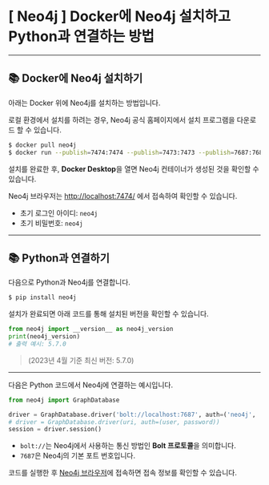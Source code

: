 
# [ Neo4j ] Docker에 Neo4j 설치하고 Python과 연결하는 방법

---

## 📚 Docker에 Neo4j 설치하기

아래는 Docker 위에 Neo4j를 설치하는 방법입니다.

로컬 환경에서 설치를 하려는 경우, Neo4j 공식 홈페이지에서 설치 프로그램을 다운로드 할 수 있습니다.

```bash
$ docker pull neo4j
$ docker run --publish=7474:7474 --publish=7473:7473 --publish=7687:7687 --volume=$HOME/neo4j/data:/data neo4j
```

설치를 완료한 후, **Docker Desktop**을 열면 Neo4j 컨테이너가 생성된 것을 확인할 수 있습니다.

Neo4j 브라우저는 [http://localhost:7474/](http://localhost:7474/) 에서 접속하여 확인할 수 있습니다.

- 초기 로그인 아이디: `neo4j`
- 초기 비밀번호: `neo4j`

---

## 📚 Python과 연결하기

다음으로 Python과 Neo4j를 연결합니다.

```bash
$ pip install neo4j
```

설치가 완료되면 아래 코드를 통해 설치된 버전을 확인할 수 있습니다.

```python
from neo4j import __version__ as neo4j_version
print(neo4j_version)
# 출력 예시: 5.7.0
```

> (2023년 4월 기준 최신 버전: 5.7.0)

---

다음은 Python 코드에서 Neo4j에 연결하는 예시입니다.

```python
from neo4j import GraphDatabase

driver = GraphDatabase.driver('bolt://localhost:7687', auth=('neo4j', '0000'))
# driver = GraphDatabase.driver(uri, auth=(user, password))
session = driver.session()
```

- `bolt://`는 Neo4j에서 사용하는 통신 방법인 **Bolt 프로토콜**을 의미합니다.
- `7687`은 Neo4j의 기본 포트 번호입니다.

코드를 실행한 후 [Neo4j 브라우저](http://localhost:7474/)에 접속하면 접속 정보를 확인할 수 있습니다.
